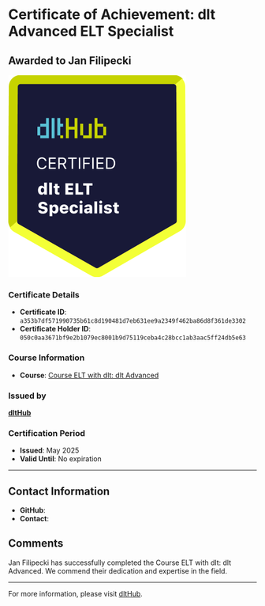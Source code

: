 
# Certificate of Achievement: dlt Advanced ELT Specialist

## Awarded to **Jan Filipecki**

![Course Image](../badges/dlt_ELT_specialist.png)

### Certificate Details
- **Certificate ID**: `a353b7df571990735b61c8d190481d7eb631ee9a2349f462ba86d8f361de3302`
- **Certificate Holder ID**: `050c0aa3671bf9e2b1079ec8001b9d75119ceba4c28bcc1ab3aac5ff24db5e63`

### Course Information
- **Course**: [Course ELT with dlt: dlt Advanced](https://github.com/dlt-hub/dlthub-education/tree/main/courses/dlt_advanced_2025)

### Issued by
[**dltHub**](https://dlthub.com/) 

### Certification Period
- **Issued**: May 2025
- **Valid Until**: No expiration

---

## Contact Information
- **GitHub**: 
- **Contact**: 

## Comments
Jan Filipecki has successfully completed the Course ELT with dlt: dlt Advanced. We commend their dedication and expertise in the field.

---

For more information, please visit [dltHub](https://dlthub.com/).
    